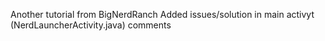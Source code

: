 Another tutorial from BigNerdRanch
Added issues/solution in main activyt (NerdLauncherActivity.java) comments
